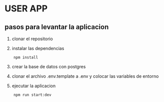 # USER APP

## pasos para levantar la aplicacion

1. clonar el repositorio

2. instalar las dependencias

```
    npm install
```

3. crear la base de datos con postgres

4. clonar el archivo .env.template a .env y colocar las variables de entorno

5. ejecutar la aplicacion

```
    npm run start:dev
```
